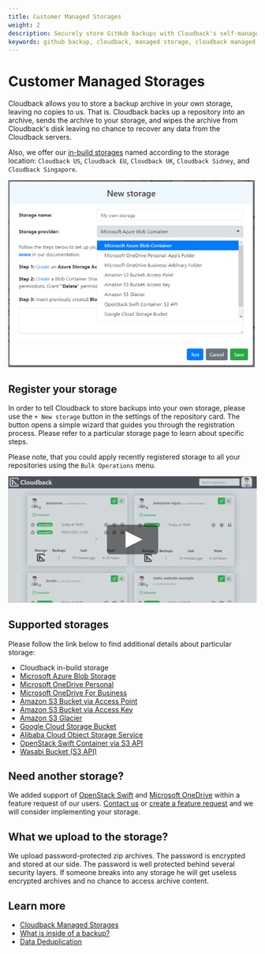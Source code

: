 ```yaml
---
title: Customer Managed Storages
weight: 2
description: Securely store GitHub backups with Cloudback's self-managed storage option
keywords: github backup, cloudback, managed storage, cloudback managed storage, cloudback storage, cloudback managed storages, cloudback storages
---
```


# Customer Managed Storages

Cloudback allows you to store a backup archive in your own storage, leaving no copies to us. That is. Cloudback backs up a repository into an archive, sends the archive to your storage, and wipes the archive from Cloudback's disk leaving no chance to recover any data from the Cloudback servers.

Also, we offer our [in-build storages](/features/cloudback-storages/) named according to the storage location: `Cloudback US`, `Cloudback EU`, `Cloudback UK`, `Cloudback Sidney`, and `Cloudback Singapore`.

<img src="/static/features/storages-wizard-combobox.png" alt="Select a storage provider to back up GitHub repository" width="500"/>

## Register your storage

In order to tell Cloudback to store backups into your own storage, please use the `+ New storage` button in the settings of the repository card. The button opens a simple wizard that guides you through the registration process. Please refer to a particular storage page to learn about specific steps.

Please note, that you could apply recently registered storage to all your repositories using the `Bulk Operations` menu.

<p align="center">
  <img src="/static/features/storages-wizard.png" data-alt="/static/features/storages-wizard.gif"
       alt="Register a new storage to protect GitHub repositories" onclick="swapGif(this)" style="cursor: pointer;"/>
</p>


## Supported storages

Please follow the link below to find additional details about particular storage:

- Cloudback in-build storage
- [Microsoft Azure Blob Storage](/custom-storages/microsoft-azure-blob-container/)
- [Microsoft OneDrive Personal](/custom-storages/onedrive)
- [Microsoft OneDrive For Business](/custom-storages/onedrive)
- [Amazon S3 Bucket via Access Point](/custom-storages/amazon-s3-bucket)
- [Amazon S3 Bucket via Access Key](/custom-storages/amazon-s3-bucket-access-key)
- [Amazon S3 Glacier](/custom-storages/amazon-s3-glacier)
- [Google Cloud Storage Bucket](/custom-storages/google-cloud)
- [Alibaba Cloud Object Storage Service](/custom-storages/alibaba-cloud)
- [OpenStack Swift Container via S3 API](/custom-storages/swift)
- [Wasabi Bucket (S3 API)](/custom-storages/wasabi)

## Need another storage?

We added support of [OpenStack Swift](https://github.com/cloudback/issue-tracker/issues/6) and [Microsoft OneDrive](https://github.com/cloudback/issue-tracker/issues/7) within a feature request of our users. [Contact us](/contact-us/) or [create a feature request](https://github.com/cloudback/issue-tracker/issues/new?template=feature_request.md) and we will consider implementing your storage.

## What we upload to the storage?

We upload password-protected zip archives. The password is encrypted and stored at our side. The password is well protected behind several security layers. If someone breaks into any storage he will get useless encrypted archives and no chance to access archive content.

## Learn more

- [Cloudback Managed Storages](/features/cloudback-storages/)
- [What is inside of a backup?](/features/metadata/)
- [Data Deduplication](/features/deduplication/)
